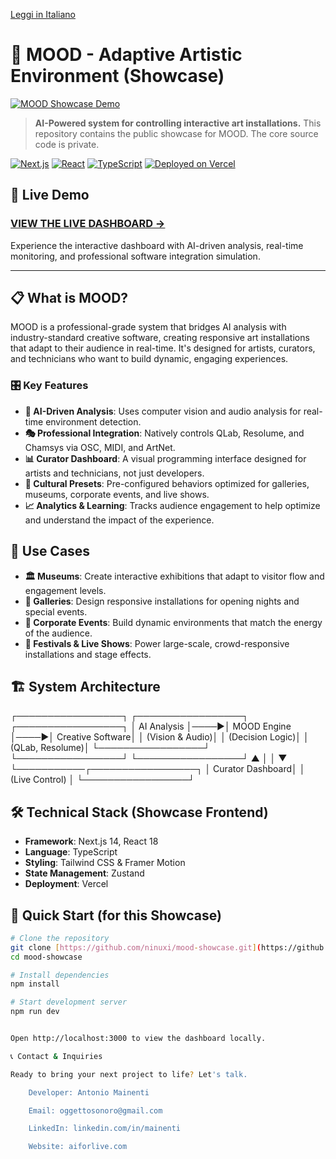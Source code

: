 [Leggi in Italiano](README_IT.md)

# 🎨 MOOD - Adaptive Artistic Environment (Showcase)

[![MOOD Showcase Demo](totale_mood_small.gif)](https://youtu.be/ueAoJZJqpBw)

> **AI-Powered system for controlling interactive art installations.** This repository contains the public showcase for MOOD. The core source code is private.

[![Next.js](https://img.shields.io/badge/Next.js-14-black.svg)](https://nextjs.org/)
[![React](https://img.shields.io/badge/React-18-blue.svg)](https://reactjs.org/)
[![TypeScript](https://img.shields.io/badge/TypeScript-5-blue.svg)](https://www.typescriptlang.org/)
[![Deployed on Vercel](https://img.shields.io/badge/Deployed%20on-Vercel-000000.svg)](https://mood-adaptive-art-system.vercel.app/)

## 🚀 Live Demo

### **[VIEW THE LIVE DASHBOARD →](https://mood-adaptive-art-system.vercel.app/)**

Experience the interactive dashboard with AI-driven analysis, real-time monitoring, and professional software integration simulation.

---

## 📋 What is MOOD?

MOOD is a professional-grade system that bridges AI analysis with industry-standard creative software, creating responsive art installations that adapt to their audience in real-time. It's designed for artists, curators, and technicians who want to build dynamic, engaging experiences.

### 🎛️ Key Features

- **🤖 AI-Driven Analysis**: Uses computer vision and audio analysis for real-time environment detection.
- **🎭 Professional Integration**: Natively controls QLab, Resolume, and Chamsys via OSC, MIDI, and ArtNet.
- **📊 Curator Dashboard**: A visual programming interface designed for artists and technicians, not just developers.
- **🎨 Cultural Presets**: Pre-configured behaviors optimized for galleries, museums, corporate events, and live shows.
- **📈 Analytics & Learning**: Tracks audience engagement to help optimize and understand the impact of the experience.

## 🎯 Use Cases

- **🏛️ Museums**: Create interactive exhibitions that adapt to visitor flow and engagement levels.
- **🎨 Galleries**: Design responsive installations for opening nights and special events.
- **🏢 Corporate Events**: Build dynamic environments that match the energy of the audience.
- **🎪 Festivals & Live Shows**: Power large-scale, crowd-responsive installations and stage effects.

## 🏗️ System Architecture

┌─────────────────┐     ┌─────────────────┐     ┌─────────────────┐
│   AI Analysis   │────▶│   MOOD Engine   │────▶│ Creative Software│
│ (Vision & Audio)│     │ (Decision Logic)│     │  (QLab, Resolume)│
└─────────────────┘     └─────────────────┘     └─────────────────┘
▲                     │
│                     ▼
└───────────┌─────────────────┐
│ Curator Dashboard│
│ (Live Control)  │
└─────────────────┘


## 🛠️ Technical Stack (Showcase Frontend)

- **Framework**: Next.js 14, React 18
- **Language**: TypeScript
- **Styling**: Tailwind CSS & Framer Motion
- **State Management**: Zustand
- **Deployment**: Vercel

## 🚀 Quick Start (for this Showcase)

```bash
# Clone the repository
git clone [https://github.com/ninuxi/mood-showcase.git](https://github.com/ninuxi/mood-showcase.git)
cd mood-showcase

# Install dependencies
npm install

# Start development server
npm run dev


Open http://localhost:3000 to view the dashboard locally.

📞 Contact & Inquiries

Ready to bring your next project to life? Let's talk.

    Developer: Antonio Mainenti

    Email: oggettosonoro@gmail.com

    LinkedIn: linkedin.com/in/mainenti

    Website: aiforlive.com
